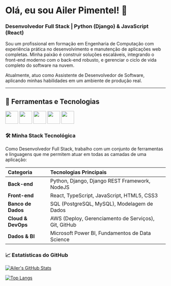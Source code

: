 # Olá, eu sou Ailer Pimentel! 👋

### Desenvolvedor Full Stack | Python (Django) & JavaScript (React)

Sou um profissional em formação em Engenharia de Computação com experiência prática no desenvolvimento e manutenção de aplicações web completas. Minha paixão é construir soluções escaláveis, integrando o front-end moderno com o back-end robusto, e gerenciar o ciclo de vida completo do software na nuvem.

Atualmente, atuo como Assistente de Desenvolvedor de Software, aplicando minhas habilidades em um ambiente de produção real.

---
## 🚀 Ferramentas e Tecnologias

<p align="left">
  <img src="https://cdn.jsdelivr.net/gh/devicons/devicon/icons/python/python-original.svg" width="40" height="40"/>
  <img src="https://cdn.jsdelivr.net/gh/devicons/devicon/icons/django/django-plain.svg" width="40" height="40"/> 
  <img src="https://cdn.jsdelivr.net/gh/devicons/devicon@latest/icons/poetry/poetry-original.svg" width="40" height="40" />
  <img src="https://cdn.jsdelivr.net/gh/devicons/devicon@latest/icons/postgresql/postgresql-original.svg" width="40" height="40" />
  <img src="https://cdn.jsdelivr.net/gh/devicons/devicon/icons/git/git-original.svg" width="40" height="40"/>
</p>

### 🛠️ Minha Stack Tecnológica

Como Desenvolvedor Full Stack, trabalho com um conjunto de ferramentas e linguagens que me permitem atuar em todas as camadas de uma aplicação:

| Categoria | Tecnologias Principais |
| :--- | :--- |
| **Back-end** | Python, Django, Django REST Framework, NodeJS |
| **Front-end** | React, TypeScript, JavaScript, HTML5, CSS3 |
| **Banco de Dados** | SQL (PostgreSQL, MySQL), Modelagem de Dados |
| **Cloud & DevOps** | AWS (Deploy, Gerenciamento de Serviços), Git, GitHub |
| **Dados & BI** | Microsoft Power BI, Fundamentos de Data Science |


### 📈 Estatísticas do GitHub

<!-- O serviço 'github-readme-stats' irá gerar as imagens dinamicamente. -->
[![Ailer's GitHub Stats](https://github-readme-stats.vercel.app/api?username=Ailer20&show_icons=true&theme=radical  )](https://github.com/anuraghazra/github-readme-stats  )

[![Top Langs](https://github-readme-stats.vercel.app/api/top-langs/?username=Ailer20&layout=compact&theme=radical  )](https://github.com/anuraghazra/github-readme-stats  )

